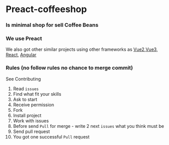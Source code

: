 # Preact-coffeeshop

### Is minimal shop for sell Coffee Beans
### We use Preact
We also got other similar projects using other frameworks as [Vue2](https://github.com/coffeebeanspoem/vue2-coffeeshop),[Vue3](https://github.com/coffeebeanspoem/vue3-coffeeshop), [React](https://github.com/coffeebeanspoem/React-coffeeshop), [Angular](https://github.com/coffeebeanspoem/Angular-coffeeshop)

### Rules (no follow rules no chance to merge commit)
See Contributing
1. Read `issues`
2. Find what fit your skills
3. Ask to start
4. Receive permission
5. Fork
6. Install project
7. Work with issues
8. Before send `Pull` for merge - write 2 next `issues` what you think must be
9. Send pull request
10. You got one successful `Pull` request
